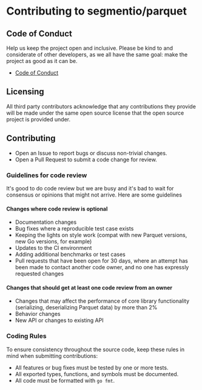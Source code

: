 # Contributing to segmentio/parquet

## Code of Conduct

Help us keep the project open and inclusive. Please be kind to and
considerate of other developers, as we all have the same goal: make
the project as good as it can be.

* [Code of Conduct](./CODE_OF_CONDUCT.md)

## Licensing

All third party contributors acknowledge that any contributions they provide
will be made under the same open source license that the open source project
is provided under.

## Contributing

* Open an Issue to report bugs or discuss non-trivial changes.
* Open a Pull Request to submit a code change for review.

### Guidelines for code review

It's good to do code review but we are busy and it's bad to wait for consensus
or opinions that might not arrive. Here are some guidelines

#### Changes where code review is optional

- Documentation changes
- Bug fixes where a reproducible test case exists
- Keeping the lights on style work (compat with new Parquet versions, new Go
  versions, for example)
- Updates to the CI environment
- Adding additional benchmarks or test cases
- Pull requests that have been open for 30 days, where an attempt has been made
  to contact another code owner, and no one has expressly requested changes

#### Changes that should get at least one code review from an owner

- Changes that may affect the performance of core library functionality
  (serializing, deserializing Parquet data) by more than 2%
- Behavior changes
- New API or changes to existing API

### Coding Rules

To ensure consistency throughout the source code, keep these rules in mind
when submitting contributions:

* All features or bug fixes must be tested by one or more tests.
* All exported types, functions, and symbols must be documented.
* All code must be formatted with `go fmt`.
